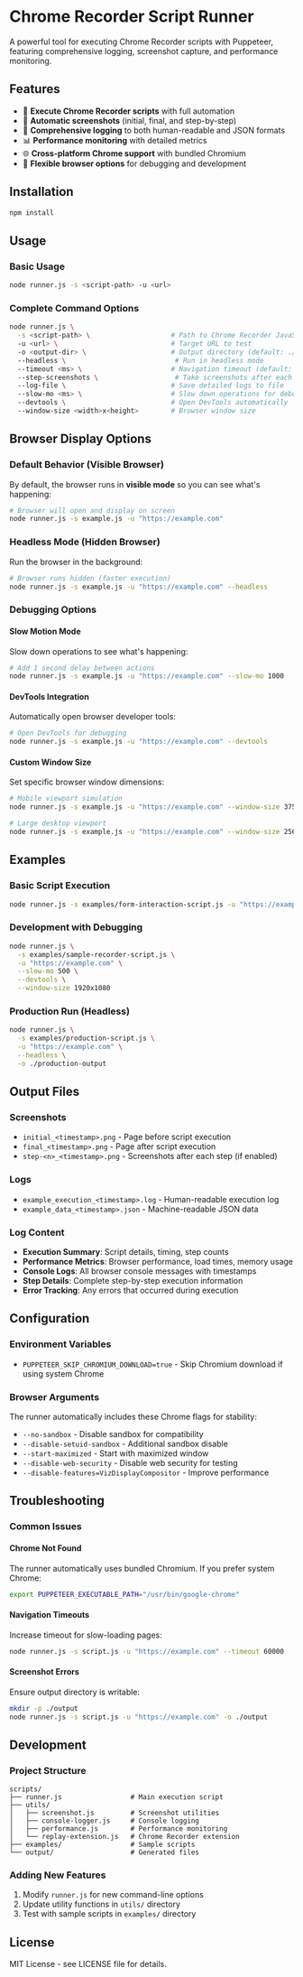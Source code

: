 # Chrome Recorder Script Runner

A powerful tool for executing Chrome Recorder scripts with Puppeteer, featuring comprehensive logging, screenshot capture, and performance monitoring.

## Features

- 🚀 **Execute Chrome Recorder scripts** with full automation
- 📸 **Automatic screenshots** (initial, final, and step-by-step)
- 📝 **Comprehensive logging** to both human-readable and JSON formats
- 📊 **Performance monitoring** with detailed metrics
- 🌐 **Cross-platform Chrome support** with bundled Chromium
- 🔧 **Flexible browser options** for debugging and development

## Installation

```bash
npm install
```

## Usage

### Basic Usage

```bash
node runner.js -s <script-path> -u <url>
```

### Complete Command Options

```bash
node runner.js \
  -s <script-path> \                    # Path to Chrome Recorder JavaScript file
  -u <url> \                            # Target URL to test
  -o <output-dir> \                     # Output directory (default: ./output)
  --headless \                           # Run in headless mode
  --timeout <ms> \                      # Navigation timeout (default: 30000)
  --step-screenshots \                   # Take screenshots after each step
  --log-file \                          # Save detailed logs to file
  --slow-mo <ms> \                      # Slow down operations for debugging
  --devtools \                          # Open DevTools automatically
  --window-size <width>x<height>        # Browser window size
```

## Browser Display Options

### Default Behavior (Visible Browser)
By default, the browser runs in **visible mode** so you can see what's happening:

```bash
# Browser will open and display on screen
node runner.js -s example.js -u "https://example.com"
```

### Headless Mode (Hidden Browser)
Run the browser in the background:

```bash
# Browser runs hidden (faster execution)
node runner.js -s example.js -u "https://example.com" --headless
```

### Debugging Options

#### Slow Motion Mode
Slow down operations to see what's happening:

```bash
# Add 1 second delay between actions
node runner.js -s example.js -u "https://example.com" --slow-mo 1000
```

#### DevTools Integration
Automatically open browser developer tools:

```bash
# Open DevTools for debugging
node runner.js -s example.js -u "https://example.com" --devtools
```

#### Custom Window Size
Set specific browser window dimensions:

```bash
# Mobile viewport simulation
node runner.js -s example.js -u "https://example.com" --window-size 375x667

# Large desktop viewport
node runner.js -s example.js -u "https://example.com" --window-size 2560x1440
```

## Examples

### Basic Script Execution
```bash
node runner.js -s examples/form-interaction-script.js -u "https://example.com/contact"
```

### Development with Debugging
```bash
node runner.js \
  -s examples/sample-recorder-script.js \
  -u "https://example.com" \
  --slow-mo 500 \
  --devtools \
  --window-size 1920x1080
```

### Production Run (Headless)
```bash
node runner.js \
  -s examples/production-script.js \
  -u "https://example.com" \
  --headless \
  -o ./production-output
```

## Output Files

### Screenshots
- `initial_<timestamp>.png` - Page before script execution
- `final_<timestamp>.png` - Page after script execution
- `step-<n>_<timestamp>.png` - Screenshots after each step (if enabled)

### Logs
- `example_execution_<timestamp>.log` - Human-readable execution log
- `example_data_<timestamp>.json` - Machine-readable JSON data

### Log Content
- **Execution Summary**: Script details, timing, step counts
- **Performance Metrics**: Browser performance, load times, memory usage
- **Console Logs**: All browser console messages with timestamps
- **Step Details**: Complete step-by-step execution information
- **Error Tracking**: Any errors that occurred during execution

## Configuration

### Environment Variables
- `PUPPETEER_SKIP_CHROMIUM_DOWNLOAD=true` - Skip Chromium download if using system Chrome

### Browser Arguments
The runner automatically includes these Chrome flags for stability:
- `--no-sandbox` - Disable sandbox for compatibility
- `--disable-setuid-sandbox` - Additional sandbox disable
- `--start-maximized` - Start with maximized window
- `--disable-web-security` - Disable web security for testing
- `--disable-features=VizDisplayCompositor` - Improve performance

## Troubleshooting

### Common Issues

#### Chrome Not Found
The runner automatically uses bundled Chromium. If you prefer system Chrome:
```bash
export PUPPETEER_EXECUTABLE_PATH="/usr/bin/google-chrome"
```

#### Navigation Timeouts
Increase timeout for slow-loading pages:
```bash
node runner.js -s script.js -u "https://example.com" --timeout 60000
```

#### Screenshot Errors
Ensure output directory is writable:
```bash
mkdir -p ./output
node runner.js -s script.js -u "https://example.com" -o ./output
```

## Development

### Project Structure
```
scripts/
├── runner.js                 # Main execution script
├── utils/
│   ├── screenshot.js         # Screenshot utilities
│   ├── console-logger.js     # Console logging
│   ├── performance.js        # Performance monitoring
│   └── replay-extension.js   # Chrome Recorder extension
├── examples/                 # Sample scripts
└── output/                   # Generated files
```

### Adding New Features
1. Modify `runner.js` for new command-line options
2. Update utility functions in `utils/` directory
3. Test with sample scripts in `examples/` directory

## License

MIT License - see LICENSE file for details.